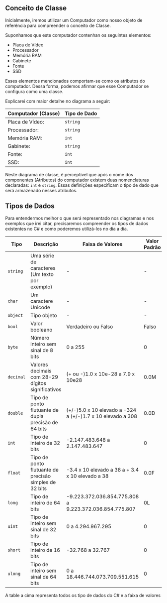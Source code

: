 ## Conceito de Classe
Inicialmente, iremos utilizar um Computador como nosso objeto de referência para compreender o conceito de Classe.

Suponhamos que este computador contenhan os seguintes elementos:

- Placa de Vídeo
- Processador
- Memória RAM
- Gabinete
- Fonte
- SSD

Esses elementos mencionados comportam-se como os atributos do computador. Dessa forma, podemos afirmar que esse Computador se configura como uma classe.

Explicarei com maior detalhe no diagrama a seguir:

|  Computador (Classe)  |Tipo de Dado|
|-----------------------|------------|
|Placa de Vídeo:        |  `string`  |
|Processador:           |  `string`  |
|Memória RAM:           |    `int`   |
|Gabinete:              |  `string ` |
|Fonte:                 |    `int`   |
|SSD:                   |    `int`   |

Neste diagrama de classe, é perceptível que após o nome dos componentes (Atributos) do computador existem duas nomenclaturas declaradas: `int` e `string`. Essas definições especificam o tipo de dado que será armazenado nesses atributos.

## Tipos de Dados

Para entendermos melhor o que será representado nos diagramas e nos exemplos que irei citar, precisaremos compreender os tipos de dados existentes no C# e como poderemos utilizá-los no dia a dia.

| Tipo     | Descrição                                            | Faixa de Valores                                   | Valor Padrão |
|----------|------------------------------------------------------|----------------------------------------------------|--------------|
| `string` | Uma série de caracteres (Um texto por exemplo)       | -                                                  | -            |
| `char`   | Um caractere Unicode                                 | -                                                  | -            |
| `object` | Tipo objeto                                          | -                                                  | -            |
| `bool`   | Valor booleano                                       | Verdadeiro ou Falso                                | Falso        |
| `byte`   | Número inteiro sem sinal de 8 bits                   | 0 a 255                                            | 0            |
| `decimal`| Valores decimais com 28-29 dígitos significativos    | (+ ou -)1.0 x 10e-28 a 7.9 x 10e28                 | 0.0M         |
| `double` | Tipo de ponto flutuante de dupla precisão de 64 bits | (+/-)5.0 x 10 elevado a -324 a (+/-)1.7 x 10 elevado a 308 | 0.0D |
| `int`    | Tipo de inteiro de 32 bits                           | -2.147.483.648 a 2.147.483.647                     | 0            |
| `float`  | Tipo de ponto flutuante de precisão simples de 32 bits | -3.4 x 10 elevado a 38 a + 3.4 x 10 elevado a 38 | 0.0F         |
| `long`   | Tipo de inteiro de 64 bits                           | -9.223.372.036.854.775.808 a 9.223.372.036.854.775.807 | 0L       |
| `uint`   | Tipo de inteiro sem sinal de 32 bits                 | 0 a 4.294.967.295                                  | 0            |
| `short`  | Tipo de inteiro de 16 bits                           | -32.768 a 32.767                                   | 0            |
| `ulong`  | Tipo de inteiro sem sinal de 64 bits                 | 0 a 18.446.744.073.709.551.615                     | 0            |

A table a cima representa todos os tipo de dados do C# e a faixa de valores








